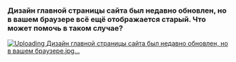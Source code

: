 ### Дизайн главной страницы сайта был недавно обновлен, но в вашем браузере всё ещё отображается старый. Что может помочь в таком случае?

[![Uploading Дизайн главной страницы сайта был недавно обновлен, но в вашем браузере.jpg…]()](https://imgur.com/bI4yF6M)

